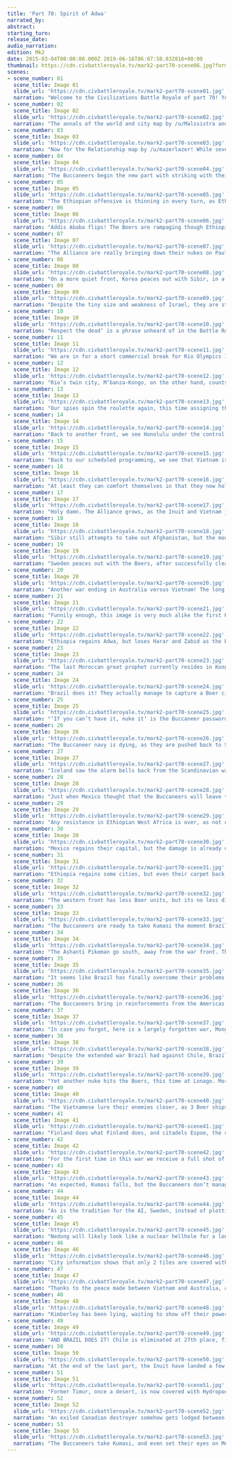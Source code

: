 ```yaml
---
title: 'Part 70: Spirit of Adwa'
narrated_by:
abstract:
starting_turn:
release_date:
audio_narration:
edition: Mk2
date: 2015-03-04T00:00:00.000Z 2019-06-16T06:07:58.832816+00:00
thumbnail: https://cdn.civbattleroyale.tv/mark2-part70-scene06.jpg?format=webp&nearlossless=1
scenes:
- scene_number: 01
  scene_title: Image 01
  slide_url: 'https://cdn.civbattleroyale.tv/mark2-part70-scene01.jpg'
  narration: "Welcome to the Civilizations Battle Royale of part 70! Your narrator for today is me, /u/TA_Knight! We are currently at a focal point of wars as the the strongest civilization of the on, the Boers, was declared war on by multiple civilizations! Will the Alliance manage to defeat the Juggernaut, or will the Boers triumph above all else? Find out in this part!"
- scene_number: 02
  scene_title: Image 02
  slide_url: 'https://cdn.civbattleroyale.tv/mark2-part70-scene02.jpg'
  narration: "The annals of the world and city map by /u/Malssistra and /u/LacsiraxAriscal has been going severe changes as cities around the world fall and flip between all kinds of civilizations, some you wouldnt even expect to be there."
- scene_number: 03
  scene_title: Image 03
  slide_url: 'https://cdn.civbattleroyale.tv/mark2-part70-scene03.jpg'
  narration: "Now for the Relationship map by /u/mazerlazer! While several wars have ended, the Boers end up as a focal point of activity as several civilizations declare up on them."
- scene_number: 04
  scene_title: Image 04
  slide_url: 'https://cdn.civbattleroyale.tv/mark2-part70-scene04.jpg'
  narration: "The Buccaneers begin the new part with striking with their ships at West Africa, retaking Marrakech and Bamako. These who are watchful will note that Marrakech has the Great Lighthouse, an important wonder for naval warfare, so its important for the Buccaneers to hold it as long as possible."
- scene_number: 05
  scene_title: Image 05
  slide_url: 'https://cdn.civbattleroyale.tv/mark2-part70-scene05.jpg'
  narration: "The Ethiopian offensive is thinning in every turn, as Ethiopia is pushed back from Fes in another failed siege against one of the Boer cities. It wont be long until Ethiopia has to go on the defensive on the northern front too."
- scene_number: 06
  scene_title: Image 06
  slide_url: 'https://cdn.civbattleroyale.tv/mark2-part70-scene06.jpg'
  narration: "Addis Ababa flips! The Boers are rampaging though Ethiopia, taking Adwa and even flipping the Ethiopian capital. Along the wide front, all Ethiopian cities are in deep red and only need a melee unit to take them out. This might be a bit difficult due to Boers‘ bias toward Hover Tanks, but they have enough other unit types on the battle field to make up for it."
- scene_number: 07
  scene_title: Image 07
  slide_url: 'https://cdn.civbattleroyale.tv/mark2-part70-scene07.jpg'
  narration: "The Alliance are really bringing down their nukes on Paul Kruger - However it doesnt seem to slow down the juggernaut much. The Buccaneers will need everything they will have in their arsenal if they dont want to lose all their holdings in Africa."
- scene_number: 08
  scene_title: Image 08
  slide_url: 'https://cdn.civbattleroyale.tv/mark2-part70-scene08.jpg'
  narration: "On a more quiet front, Korea peaces out with Sibir, in a war that only served to waste Korean XCOMs and Sibir cities. Sibir still has to stay on battle stations, however, as they have stupidly declared war on the Boers, who are now attacking their eastern-most cities, like Finland and Korea before them."
- scene_number: 09
  scene_title: Image 09
  slide_url: 'https://cdn.civbattleroyale.tv/mark2-part70-scene09.jpg'
  narration: "Despite the tiny size and weakness of Israel, they are still able to make effect on the diplomacy of the world, as they propose enacting Judaism as a world religion. Theres little chance for this to work, as not many civilizations are left in Europe, but who knows, maybe Judaism will prevail?"
- scene_number: 10
  scene_title: Image 10
  slide_url: 'https://cdn.civbattleroyale.tv/mark2-part70-scene10.jpg'
  narration: "Respect the dead‘ is a phrase unheard of in the Battle Royale, as our dear leaders frequently plot against these without cities."
- scene_number: 11
  scene_title: Image 11
  slide_url: 'https://cdn.civbattleroyale.tv/mark2-part70-scene11.jpg'
  narration: "We are in for a short commercial break for Rio Olympics 1640! The city of Rio counts 24 population units, which is impressive for an empire like Brazil, but less so for the technological leaders, and counts many wonders, one of which is the Alhambra, which provides rough terrain bonuses to units built in the city. This is less than useful in the current wars, however, as neither water or mountains are counted as rough terrain for some reason."
- scene_number: 12
  scene_title: Image 12
  slide_url: 'https://cdn.civbattleroyale.tv/mark2-part70-scene12.jpg'
  narration: "Rio‘s twin city, M‘banza-Kongo, on the other hand, counts 54 population units, so much there arent enough jobs for them to fill, despite the vast infrastructure of the city. This city is building Cybersubs, to aid in the defense against Brazilian and Buccaneer ships."
- scene_number: 13
  scene_title: Image 13
  slide_url: 'https://cdn.civbattleroyale.tv/mark2-part70-scene13.jpg'
  narration: "Our spies spin the roulette again, this time assigning them to Sweden, Tibet, and for some reason the Inuit again. To be fair, the Inuit own like 12% of the cities in the world."
- scene_number: 14
  scene_title: Image 14
  slide_url: 'https://cdn.civbattleroyale.tv/mark2-part70-scene14.jpg'
  narration: "Back to another front, we see Honolulu under the control of the Blackfoot, in which several high tech ships are located, should another war between them and Mexico start. Interestingly, a few Chilean ships also reside here, instead of assisting in the war against Brazil. Maybe they were assigned to continue the legacy of Chile instead?"
- scene_number: 15
  scene_title: Image 15
  slide_url: 'https://cdn.civbattleroyale.tv/mark2-part70-scene15.jpg'
  narration: "Back to our scheduled programming, we see that Vietnam is still sending their army against the now Australian islands, in effort to retake their lost cities once again. Sadly, this effort is in vain, as Vietnam holds not a single melee unit in the entire area. All this serves is to prevent Australian attacks on the shore."
- scene_number: 16
  scene_title: Image 16
  slide_url: 'https://cdn.civbattleroyale.tv/mark2-part70-scene16.jpg'
  narration: "At least they can comfort themselves in that they now hold India, after retaking it from Australia, and Australia cant do anything about it."
- scene_number: 17
  scene_title: Image 17
  slide_url: 'https://cdn.civbattleroyale.tv/mark2-part70-scene17.jpg'
  narration: "Holy damn. The Alliance grows, as the Inuit and Vietnam join in against the Boers! Neither own a good front against the Boers, but this does reveal the amount of hatred the world has against the Boers, the long time leader in power, who everyone else were but ants to him."
- scene_number: 18
  scene_title: Image 18
  slide_url: 'https://cdn.civbattleroyale.tv/mark2-part70-scene18.jpg'
  narration: "Sibir still attempts to take out Afghanistan, but the mountains and the Finnish prove to be an annoying blockade. Afghanistan has rebuilt their carpet during the Vietnamese war, and Sibir has to chew though it once again, starting by bringing in new planes."
- scene_number: 19
  scene_title: Image 19
  slide_url: 'https://cdn.civbattleroyale.tv/mark2-part70-scene19.jpg'
  narration: "Sweden peaces out with the Boers, after successfully clearing the Boers from premises, though not without assistance. As Sweden was relatively unscathed in the wars, they have rebuilt well, unlike Finland who pretty much lost their carpet. If Sweden wants to take revenge, the time is now."
- scene_number: 20
  scene_title: Image 20
  slide_url: 'https://cdn.civbattleroyale.tv/mark2-part70-scene20.jpg'
  narration: "Another war ending in Australia versus Vietnam! The long time war extending all the way from part 61 has ended, resulting in Vietnam gaining India, but Australia gaining the Philippine islands which they lost in the first war against Vietnam, also reconnecting Japan. The more important change in this war, however, is not their territories, but their army composition. Australia shed off their digger carpet, and are now building more advanced units like Mech Infantry units, while Vietnam went hard core ranged and is spawning a drone carpet. Only time will tell who will end up gaining an advantage should a third war between these start."
- scene_number: 21
  scene_title: Image 21
  slide_url: 'https://cdn.civbattleroyale.tv/mark2-part70-scene21.jpg'
  narration: "Funnily enough, this image is very much alike the first Korean-Vietnamese war. Vietnam holding relatively low amount of units, mostly ranged, and Korea boasting a full, although small carpet. Could we see a replica war as well?"
- scene_number: 22
  scene_title: Image 22
  slide_url: 'https://cdn.civbattleroyale.tv/mark2-part70-scene22.jpg'
  narration: "Ethiopia regains Adwa, but loses Harar and Zabid as the Boers simply strife though Ethiopian territory, all the way up to the red sea. Ethiopia is bringing in paratrooper reinforcements from Arabia as Ethiopia loses more and more, but this seems to have little effect."
- scene_number: 23
  scene_title: Image 23
  slide_url: 'https://cdn.civbattleroyale.tv/mark2-part70-scene23.jpg'
  narration: "The last Moroccan great prophet currently resides in Kongo Dia Nlaza, probably the only remaining Kongolese city not in Boer hands. They watch as Boer Hover Tanks swipe though Ethiopia, and think of what their future would be if Ethiopia collapses. Once they wanted to bring unity under the Ethiopian religion, but now unity is coming in the form of the Boers, and its not going to include them in the following utopia. It will be a unity though genocide."
- scene_number: 24
  scene_title: Image 24
  slide_url: 'https://cdn.civbattleroyale.tv/mark2-part70-scene24.jpg'
  narration: "Brazil does it! They actually manage to capture a Boer city! Sure, they had to spend their entire attack squad to do this, but they can now gloat they managed to make the Dutchmen bleed."
- scene_number: 25
  scene_title: Image 25
  slide_url: 'https://cdn.civbattleroyale.tv/mark2-part70-scene25.jpg'
  narration: "‘If you can‘t have it, nuke it‘ is the Buccaneer password of the day, as Fes is nuked out of existence following a failed Ethiopian offensive. The Buccaneers are not ready to leave this world, and they are willing to bring the wrath of the entire world down on the Boers, just so they can keep their African holdings."
- scene_number: 26
  scene_title: Image 26
  slide_url: 'https://cdn.civbattleroyale.tv/mark2-part70-scene26.jpg'
  narration: "The Buccaneer navy is dying, as they are pushed back to Sale but its not going to make them stop nuking the Boers. Tagging along them is an Inuit Arsenal Ship, ready to cause some havoc over their main competitors."
- scene_number: 27
  scene_title: Image 27
  slide_url: 'https://cdn.civbattleroyale.tv/mark2-part70-scene27.jpg'
  narration: "Iceland saw the alarm bells back from the Scandinavian wars, and carpets their navy so they are no longer vulnerable from an attack by Sweden. The atomic bomb stack still remains in Galway, to deter any funny business coming from the east."
- scene_number: 28
  scene_title: Image 28
  slide_url: 'https://cdn.civbattleroyale.tv/mark2-part70-scene28.jpg'
  narration: "Just when Mexico thought that the Buccaneers will leave the war, they strike again and take Ciudad Juarez. The Buccaneers are not going to wait for Texas to be eliminated to attack Mexico, even if it means its harder to move their army forward."
- scene_number: 29
  scene_title: Image 29
  slide_url: 'https://cdn.civbattleroyale.tv/mark2-part70-scene29.jpg'
  narration: "Any resistance in Ethiopian West Africa is over, as not only Addis Ababa falls, but also Lalibela and even Kufah. Ethiopia barely has units left in the way, meaning that the Boer gains are limited by the amount of melee units now."
- scene_number: 30
  scene_title: Image 30
  slide_url: 'https://cdn.civbattleroyale.tv/mark2-part70-scene30.jpg'
  narration: "Mexico regains their capital, but the damage is already done as Australia takes Meridia and Texas takes back their capital using their very last melee unit.. again. This is an extreme amount of resistance from a civilization that was a rump state for over 20 parts."
- scene_number: 31
  scene_title: Image 31
  slide_url: 'https://cdn.civbattleroyale.tv/mark2-part70-scene31.jpg'
  narration: "Ethiopia regains some cities, but even their carpet back in Arabia seems to be exhausted. Ethiopia is down to their very last troops, but be sure they will mount a resistance."
- scene_number: 32
  scene_title: Image 32
  slide_url: 'https://cdn.civbattleroyale.tv/mark2-part70-scene32.jpg'
  narration: "The western front has less Boer units, but its no less dire. Ethiopia can rest in peace now, as they finally managed to take a city from their enemy, Dire Dawa, without any external assistance. Although i think this city was originally Ethiopian, lost eons ago."
- scene_number: 33
  scene_title: Image 33
  slide_url: 'https://cdn.civbattleroyale.tv/mark2-part70-scene33.jpg'
  narration: "The Buccaneers are ready to take Kumasi the moment Brazil loses hold of the city, backed by Inuit nuclear threats. This is all but a delay in the eyes of the Boers, but it wouldn‘t be the Buccaneers if not the most annoying fly in the face of their enemies."
- scene_number: 34
  scene_title: Image 34
  slide_url: 'https://cdn.civbattleroyale.tv/mark2-part70-scene34.jpg'
  narration: "The Ashanti Pikeman go south, away from the war front. They have already participated in one war, the one that resulted in the slaughter of all they knew of. And now, Ethiopia will get the same treatment."
- scene_number: 35
  scene_title: Image 35
  slide_url: 'https://cdn.civbattleroyale.tv/mark2-part70-scene35.jpg'
  narration: "It seems like Brazil has finally overcome their problems. They move embarked melee units around the mountains, and take Talca, and Arica is in zero health, with a Brazilian paratrooper in range for capture. This may be the last turn for Chile."
- scene_number: 36
  scene_title: Image 36
  slide_url: 'https://cdn.civbattleroyale.tv/mark2-part70-scene36.jpg'
  narration: "The Buccaneers bring in reinforcements from the Americas to assist in their African issue. The navy over at Africa has seen better days, and will not hold forever at this state."
- scene_number: 37
  scene_title: Image 37
  slide_url: 'https://cdn.civbattleroyale.tv/mark2-part70-scene37.jpg'
  narration: "In case you forgot, here is a largely forgotten war, Mongolia and Sibir versus Yakutia. Both wars can be summed as throwing stones over each other‘s heads, though a bit more technologically advanced."
- scene_number: 38
  scene_title: Image 38
  slide_url: 'https://cdn.civbattleroyale.tv/mark2-part70-scene38.jpg'
  narration: "Despite the extended war Brazil had against Chile, Brazil lost little of their carpet, and are fully ready should a war against the Buccaneers ignite. The Buccaneers, on the other hand, are completely unprepared. If Brazil or the Inuit join against the Buccaneers, their days are limited."
- scene_number: 39
  scene_title: Image 39
  slide_url: 'https://cdn.civbattleroyale.tv/mark2-part70-scene39.jpg'
  narration: "Yet another nuke hits the Boers, this time at Lonago. More interesting, though, is the clear lack of nukes at the Ethiopian front. It seems like Ethiopia is not using their nukes at all, and neither do the Boers."
- scene_number: 40
  scene_title: Image 40
  slide_url: 'https://cdn.civbattleroyale.tv/mark2-part70-scene40.jpg'
  narration: "The Vietnamese lure their enemies closer, as 3 Boer ships approach an “undefended” Kalumnai. While the Vietnamese air force is likely to make short work of the Boer ships, Vietnam has little melee units to spare should a city flip. Is this all part of a ruse though?"
- scene_number: 41
  scene_title: Image 41
  slide_url: 'https://cdn.civbattleroyale.tv/mark2-part70-scene41.jpg'
  narration: "Finland does what Finland does, and citadels Espoo, the city they lost in the war against Sweden. Finland is likely torn between wanting their city back, especially since its right on the other side of Helsinki, and letting Sweden keep it under the agenda of border gore. Tough choice."
- scene_number: 42
  scene_title: Image 42
  slide_url: 'https://cdn.civbattleroyale.tv/mark2-part70-scene42.jpg'
  narration: "For the first time in this war we receive a full shot of Ethiopian Arabia. Ethiopia doesn‘t look any powerful now any more, with more Boer units in Ethiopian territory than Ethiopia themselves."
- scene_number: 43
  scene_title: Image 43
  slide_url: 'https://cdn.civbattleroyale.tv/mark2-part70-scene43.jpg'
  narration: "As expected, Kumasi falls, but the Buccaneers don‘t manage to retake the city, partly thanks to Brazil screwing up their formation. Everyone wants Kumasi these days, even the Inuit."
- scene_number: 44
  scene_title: Image 44
  slide_url: 'https://cdn.civbattleroyale.tv/mark2-part70-scene44.jpg'
  narration: "As is the tradition for the AI, Sweden, instead of plotting against anything meaningful, plots against Arabia. It wouldn‘t be Civilizations 5 without this AI."
- scene_number: 45
  scene_title: Image 45
  slide_url: 'https://cdn.civbattleroyale.tv/mark2-part70-scene45.jpg'
  narration: "Nedong will likely look like a nuclear hellhole for a long time until Tibet is able to churn out a worker to assist in rebuilding the destroyed lands of Kiev. For now, though, Tibet is looking to pick on one of the only civilizations weaker than them, Timur. They dont even have any cities? Screw that, lets prove our power!"
- scene_number: 46
  scene_title: Image 46
  slide_url: 'https://cdn.civbattleroyale.tv/mark2-part70-scene46.jpg'
  narration: "City information shows that only 2 tiles are covered with fallout, so Tibet has the chance to grow here. Unfortunately, none of the improvements they have access to actually provides food. Sadly, this city will not grow and prosper."
- scene_number: 47
  scene_title: Image 47
  slide_url: 'https://cdn.civbattleroyale.tv/mark2-part70-scene47.jpg'
  narration: "Thanks to the peace made between Vietnam and Australia, a number of Vietnamese units have been dislodged away from their task and ended up in Hawaii, away from their friends and families. Not all benefited out of this peace deal, it seems."
- scene_number: 48
  scene_title: Image 48
  slide_url: 'https://cdn.civbattleroyale.tv/mark2-part70-scene48.jpg'
  narration: "Kimberley has been lying, waiting to show off their power once again. They may have been beaten, slaughtered, banished out of their homeland, but they are still standing. Who will suffer Kimberley‘s wrath?"
- scene_number: 49
  scene_title: Image 49
  slide_url: 'https://cdn.civbattleroyale.tv/mark2-part70-scene49.jpg'
  narration: "AND BRAZIL DOES IT! Chile is eliminated at 27th place, finally breaking the chain of parts without elimination.\n \nChile has always been a relatively silent civilization, as South America was pretty much inactive for the longest while. Only once Brazil took out Argentina hell broke loose, leading to various wars such as Chile warring against the Inca and Brazil, but ultimately they didnt manage to get much. Chile then did the impossible by attacking Hawaii, taking cities far away with only a few ships, and even sniped and killed America (the 2nd)! The respectful empire of 20 cities did not last long, as Australia, the Inuit and the Buccaneers attacked Chile, taking all their colonies and limiting them to their very home land. Despite so, Chile stood a long time under constant Australian, Buccaneer and Brazilian assaults until they finally got eliminated by Brazil, but not before humiliating them."
- scene_number: 50
  scene_title: Image 50
  slide_url: 'https://cdn.civbattleroyale.tv/mark2-part70-scene50.jpg'
  narration: "At the end of the last part, the Inuit have landed a few XCOMs on Yakutian territory, but it appears that this attack has failed. Back to stagnated war front, then."
- scene_number: 51
  scene_title: Image 51
  slide_url: 'https://cdn.civbattleroyale.tv/mark2-part70-scene51.jpg'
  narration: "Former Timur, once a desert, is now covered with Hydroponic farm, providing food to all its citizens. What was once a wasteland is now a prospering urban sprawl."
- scene_number: 52
  scene_title: Image 52
  slide_url: 'https://cdn.civbattleroyale.tv/mark2-part70-scene52.jpg'
  narration: "An exiled Canadian destroyer somehow gets lodged between Iceland and Sweden. Not a great place to be found in as the two sides militarize rapidly."
- scene_number: 53
  scene_title: Image 53
  slide_url: 'https://cdn.civbattleroyale.tv/mark2-part70-scene53.jpg'
  narration: "The Buccaneers take Kumasi, and even set their eyes on Messina. The Boer navy is nowhere to be seen, it seems that the Boers think that the Buccaneers are so weak, they dont need naval units at all to win against them. Im not sure if its an insult or arrogance.\nWe end the Battle Royale here, no Info Addict this part sadly, however remember the next part coming in Wednesday! this is /u/TA_Knight wishing you all a peacekeeped night!"
---
```


